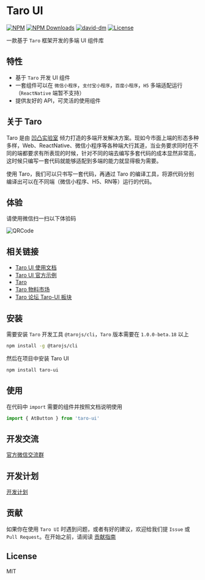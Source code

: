 # Taro UI

[![NPM][npm-version-image]][npm-version-url] [![NPM Downloads][npm-downloads-image]][npm-downloads-url] [![david-dm][david-dm-image]][david-dm-url] [![License][license-image]][license-url]

一款基于 `Taro` 框架开发的多端 UI 组件库

## 特性

- 基于 `Taro` 开发 UI 组件
- 一套组件可以在 `微信小程序`，`支付宝小程序`，`百度小程序`，`H5` 多端适配运行（`ReactNative` 端暂不支持）
- 提供友好的 API，可灵活的使用组件

## 关于 Taro

Taro 是由 [凹凸实验室](https://aotu.io) 倾力打造的多端开发解决方案。现如今市面上端的形态多种多样，Web、ReactNative、微信小程序等各种端大行其道，当业务要求同时在不同的端都要求有所表现的时候，针对不同的端去编写多套代码的成本显然非常高，这时候只编写一套代码就能够适配到多端的能力就显得极为需要。

使用 Taro，我们可以只书写一套代码，再通过 Taro 的编译工具，将源代码分别编译出可以在不同端（微信小程序、H5、RN等）运行的代码。

## 体验

请使用微信扫一扫以下体验码

![QRCode](https://user-images.githubusercontent.com/1240899/46650700-25a4e600-cbd0-11e8-90ff-905edb39c340.jpg)

## 相关链接

- [Taro UI 使用文档](https://taro-ui.aotu.io)
- [Taro UI 官方示例](https://github.com/NervJS/taro-ui-demo)
- [Taro](https://taro.aotu.io/)
- [Taro 物料市场](https://taro-ext.jd.com)
- [Taro 论坛 Taro-UI 板块](https://taro-club.jd.com/category/11/taro-ui)

## 安装

需要安装 `Taro` 开发工具 `@tarojs/cli`，`Taro` 版本需要在 `1.0.0-beta.18` 以上

```bash
npm install -g @tarojs/cli
```

然后在项目中安装 Taro UI

```bash
npm install taro-ui
```

## 使用

在代码中 `import` 需要的组件并按照文档说明使用

```js
import { AtButton } from 'taro-ui'
```

## 开发交流

[官方微信交流群](https://github.com/NervJS/taro-ui/issues/16)

## 开发计划

[开发计划](./PLANS.md)

## 贡献

如果你在使用 `Taro UI` 时遇到问题，或者有好的建议，欢迎给我们提 `Issue` 或 `Pull Request`。在开始之前，请阅读 [贡献指南](https://github.com/NervJS/taro-ui/blob/master/.github/CONTRIBUTING.md)

## License

MIT


[npm-version-image]: https://img.shields.io/npm/v/taro-ui.svg?style=flat-square
[npm-version-url]: https://www.npmjs.com/package/taro-ui
[npm-downloads-image]: https://img.shields.io/npm/dm/taro-ui?style=flat-square
[npm-downloads-url]: https://www.npmjs.com/package/taro-ui
[david-dm-image]: https://david-dm.org/NervJS/taro-ui.svg?style=flat-square
[david-dm-url]: https://david-dm.org/NervJS/taro-ui
[license-image]: https://img.shields.io/github/license/NervJS/taro-ui?style=flat-square
[license-url]: https://github.com/NervJS/taro-ui/blob/master/LICENSE
